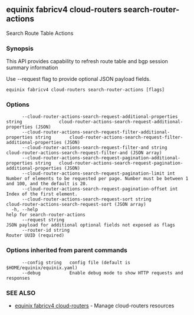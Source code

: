 ## equinix fabricv4 cloud-routers search-router-actions

Search Route Table Actions

### Synopsis

This API provides capability to refresh route table and bgp session summary information

Use --request flag to provide optional JSON payload fields.

```
equinix fabricv4 cloud-routers search-router-actions [flags]
```

### Options

```
      --cloud-router-actions-search-request-additional-properties string              cloud-router-actions-search-request-additional-properties (JSON)
      --cloud-router-actions-search-request-filter-additional-properties string       cloud-router-actions-search-request-filter-additional-properties (JSON)
      --cloud-router-actions-search-request-filter-and string                         cloud-router-actions-search-request-filter-and (JSON array)
      --cloud-router-actions-search-request-pagination-additional-properties string   cloud-router-actions-search-request-pagination-additional-properties (JSON)
      --cloud-router-actions-search-request-pagination-limit int                      Number of elements to be requested per page. Number must be between 1 and 100, and the default is 20.
      --cloud-router-actions-search-request-pagination-offset int                     Index of the first element.
      --cloud-router-actions-search-request-sort string                               cloud-router-actions-search-request-sort (JSON array)
  -h, --help                                                                          help for search-router-actions
      --request string                                                                JSON payload for additional optional fields not exposed as flags
      --router-id string                                                              Router UUID (required)
```

### Options inherited from parent commands

```
      --config string   config file (default is $HOME/equinix/equinix.yaml)
      --debug           Enable debug mode to show HTTP requests and responses
```

### SEE ALSO

* [equinix fabricv4 cloud-routers](equinix_fabricv4_cloud-routers.md)	 - Manage cloud-routers resources

